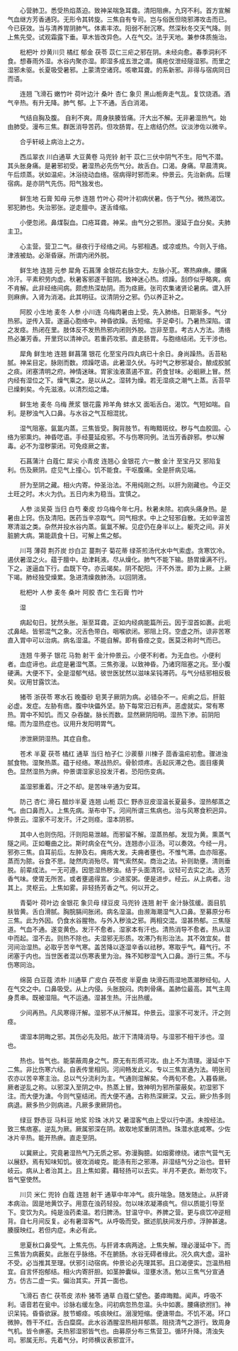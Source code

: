 <!-- { "loadSidebar": true } -->
　　心营肺卫。悉受热焰蒸迫。致神呆喘急耳聋。清阳阻痹。九窍不利。首方宣解气血继方芳香通窍。无形令其转旋。三焦自有专司。岂与俗医但晓邪滞攻击而已。今已获效。当与清养胃阴肺气。体素丰浓。阳弱不耐沉寒。然深秋冬交天气降。则上焦先受。试观霜露下垂。草木皆改异色。人在气交。法乎天地。兼参体质施治。

　　枇杷叶 炒黄川贝 橘红 郁金 茯苓 苡仁三疟之邪在阴。未经向愈。春季洞利不食。想春雨外湿。水谷内聚亦湿。即湿多成五泄之谓。痍疮仅泄经隧湿邪。而里之湿邪未驱。长夏吸受暑邪。上蒙清空诸窍。咳嗽耳聋。的系新邪。非得与宿病同日而语。

　　连翘 飞滑石 嫩竹叶 荷叶边汁 桑叶 杏仁 象贝 黑山栀奔走气乱。复饮烧酒。酒气辛热。有升无降。肺气 郁。上下不通。舌白消渴。

　　气结自胸及腹。 自利不爽。周身肤腠皆痛。汗大出不解。无非暑湿热气。始由肺受。漫布三焦。群医消导苦药。但攻肠胃。在上痞结仍然。议淡渗佐以微辛。

　　合乎轩岐上病治上之方。

　　西瓜翠衣 川白通草 大豆黄卷 马兜铃 射干 苡仁三伏中阴气不生。阳气不潜。其头胀身痛。是暑邪初受。暑湿热必先伤气分。故舌白。口渴。身痛。早晨清爽。午后烦蒸。状如温疟。沐浴绕动血络。宿病得时邪而来。仲景云。先治新病。后理宿病。是亦阴气先伤。阳气独发也。

　　鲜生地 石膏 知母 元参 连翘 竹叶心 荷叶汁初病伏暑。伤于气分。微热渴饮。邪犯肺也。失治邪张。逆走膻中。遂舌绛缩。

　　小便忽闭。鼻煤裂血。口疮耳聋。神呆。由气分之邪热。漫延于血分矣。夫肺主卫。

　　心主营。营卫二气。昼夜行于经络之间。与邪相遇。或凉或热。今则入于络。津液被劫。必渐昏寐。所谓内闭外脱。

　　鲜生地 连翘 元参 犀角 石菖薄 金银花右脉空大。左脉小芤。寒热麻痹。腰痛冷汗。平素积劳内虚。秋暑客邪遂干脏阴。致神迷心热。烦躁。刮痧似乎略爽。病不肯解。此非经络间病。颇虑热深劫阴。而为痉厥。张司农集诸贤论暑病。谓入肝则麻痹。入肾为消渴。此其明征。议清阴分之邪。仍以养正补之。

　　阿胶 小生地 麦冬 人参 小川连 乌梅肉暑由上受。先入肺络。日期渐多。气分热邪。逆传入营。遂逼心胞络中。神昏欲躁。舌短缩。手足牵引。乃暑热深陷。谓之发痉。热闭在里。肢体反不发热热邪内闭则外脱。岂非至意。考古人方法。清络热必兼芳香。开里窍以清神识。若重药攻邪。直走肠胃。与胞络结闭。无干涉也。

　　犀角 鲜生地 连翘 鲜菖蒲 银花 化至宝丹四丸病已十余日。身尚躁热。舌苔粘腻。神呆目定。脉刚而数。烦躁呓语。此暑湿久伏。与时气之秽邪凝合。酿成胶腻之痰。闭塞清明之府。神情迷昧。胃家浊液蒸遏不宣。药食甘味。必蛔厥上冒。然内经有湿位之下。燥气乘之。是以从之。湿转为燥。若无湿痰之潮气上蒸。舌苔早已燥剌矣。今先滋液。以清烈焰之燔。

　　鲜生地 麦冬 乌梅 蔗浆 银花露 羚羊角 蚌水又 面垢舌白。渴饮。气短如喘。自利。是秽浊气入口鼻。与水谷之气互相混扰。

　　湿气阻塞。氤氲内蒸。三焦皆受。胸背肢节。有晦黯斑纹。秽与气血胶固。心络为邪熏灼。神昏呓语。手经蔓延疫邪。不与伤寒同例。法当芳香辟邪。参以解毒。必不为湿秽蒙闭。可免痉厥之害。

　　石菖蒲汁 白蔻仁 犀尖 小青皮 连翘心 金银花 六一散 金汁 至宝丹又 邪陷复利。伤及厥阴。症见气上撞心。饥不能食。干呕腹痛。全是肝病见端。

　　肝为至阴之藏。相火内寄。仲圣治法。不用纯刚之剂。以肝为刚藏也。今正交土旺之时。木火为仇。五日内未为稳当。宜慎之。

　　人参 淡吴萸 当归 白芍 秦皮 炒乌梅今年七月。秋暑未除。初病头痛身热。是暑由上窍。伤及清阳。医药当辛凉取气。同气相求。中上之轻邪自散。无如辛温苦寒清滋之类。杂然并投水谷内蒸。氤氲不解。见症仍在身半以上。躯壳之间。非关脏腑大病。第能蔬食十日。可解上焦之郁。

　　川芎 薄荷 荆芥炭 炒白芷 蔓荆子 菊花蒂 绿茶煎汤代水中气索虚。贪寒饮冷。遏伏暑湿之火。蕴于膻中。劫津耗液。尽从燥化。肺气不能下输。肠胃燥满不行。下之。遂逼血下行。血既下夺。亦云竭矣。阴不配阳。汗不外泄。即为上厥。上厥下竭。肺经独受燥累。急进清燥救肺汤。以回阴液。

　　枇杷叶 人参 麦冬 桑叶 阿胶 杏仁 生石膏 竹叶

　　湿

　　病起旬日。犹然头胀。渐至耳聋。正如内经病能篇所云。因于湿首如裹。此呃忒鼻衄。皆邪混气之象。况舌色带白。咽喉欲闭。邪阻上窍。空虚之所。谅非苦寒直入胃中可以治病。病名湿温。不能自解。即有昏痉之变。医莫泛称时气而已。

　　连翘 牛蒡子 银花 马勃 射干 金汁仲景云。小便不利者。为无血也。小便利者。血症谛也。此症是暑湿气蒸。三焦弥漫。以致神昏。乃诸窍阻塞之兆。至小腹硬满。大便不下。全是湿郁气结。彼世医犹然以滋味呆钝滞药。与气分结邪相反极矣。议用甘露饮法。

　　猪苓 浙茯苓 寒水石 晚蚕砂 皂荚子厥阴为病。必错杂不一。疟痢之后。肝脏必虚。发症。左胁有痞。腹中块儡外坚。胁下每常汨汨有声。恶虚就实。常有寒热。胃中不知饥。而又 杂吞酸。脉长而数。显然厥阴阳明。湿热下渗。前阴阳缩。而为湿热症也。议用升发阳明胃气。

　　渗泄厥阴湿热。其症自愈。

　　苍术 半夏 茯苓 橘红 通草 当归 柏子仁 沙蒺藜 川楝子 茴香温疟初愈。骤进浊腻食物。湿聚热蒸。蕴于经络。寒战热炽。骨骱烦疼。舌起灰滞之色。面目痿黄色。显然湿热为痹。仲景谓湿家忌投发汗者。恐阳伤变病。

　　盖湿邪重着。汗之不却。是苦味辛通为安耳。

　　防己 杏仁 滑石 醋炒半夏 连翘 山栀 苡仁 野赤豆皮湿温长夏最多。湿热郁蒸之气。由口鼻而入。上焦先病。渐布中下。河间所谓三焦病也。治与风寒食积迥异。仲景云。湿家不可发汗。汗之则痉。湿本阴邪。

　　其中人也则伤阳。汗则阳易泄越。而邪留不解。湿蒸热郁。发现为黄。熏蒸气隧之间。正如罨曲之比。斯时病全在气分。连翘赤小豆汤。可以奏效。今经一月。邪弥三焦。自耳前后。左肿及右。痈疡大发。夫痈者壅也。不惟气滞。血亦阻塞。蒸而为脓。谷食不思。陡然肉消殆尽。胃气索然矣。商治之法。补则助壅。清则垂脱。前辈成法。一无可遵。因思湿热秽浊。结于头面清窍。议轻可去实之法。选芳香气味。使胃无所苦。或者壅遏得宣。少进浆粥。便是进步。经云。从上病者。治其上。灵枢云。上焦如雾。非轻扬芳香之气。何以开之。

　　青菊叶 荷叶边 金银花 象贝母 绿豆皮 马兜铃 连翘 射干 金汁脉弦缓。面目肌肤皆黄。舌白滑腻。胸脘膈间胀闭。病名湿温。由濒海潮湿气入口鼻。至募原分布三焦。此为外因。仍食水谷腥物。与外入秽浊之邪。两相交混。湿甚热郁。三焦隧道。气血不通。遂变黄色。发汗不愈者。湿家本有汗也。清热消导不愈者。热从湿中而起。湿不去。则热不除也。夫湿邪无形质。攻滞乃有形治法。其不效宜矣。昔河间治湿热。必取乎苦辛气寒。盖苦降以逐湿辛香以祛秽。寒取乎气。藉气行。不闭塞于内也。当世医者混以伤寒表里为治。殊不知秽湿气入口鼻。游行三焦。不与伤寒同治。

　　绵茵 白豆蔻 浓朴 川通草 广皮白 茯苓皮 半夏曲 块滑石雨湿地蒸潮秽经旬。人在气交之中。口鼻吸受。从上内侵。头胀脘闷。肉刺骨痛。盖肺位最高。其气主周身贯串。既被湿阻。气不运通。湿甚生热。汗出热缓。

　　少间再热。凡风寒得汗解。湿邪不从汗解耳。仲景云。湿家不可发汗。汗之则痉。

　　谓湿本阴晦之邪。其伤必先及阳。故汗下清降消导。与湿邪不相干涉也。湿也。

　　热也。皆气也。能蒙蔽周身之气。原无有形质可攻。由上不为清理。漫延中下二焦。非比伤寒六经。自表传里相同。河间畅发此义。专以三焦宣通为法。明张司农亦以苦辛寒主治。总以气分流利为主。气通则湿解矣。今两旬不愈。入暮昏厥。厥者逆乱之称。以邪深入至阴之中。热蒸上冒。致神明为邪所蒙蔽矣。初湿邪下注。而大便为溏。今则气窒结闭。而大便不通。古称热深厥深。又云。厥少热多则病退。厥多热少则病进。凡厥多隶厥阴也。

　　绿豆 野赤豆 马料豆 地浆 珍珠 冰片又 暑湿客气由上受以行中道。未按经法。致三焦痞塞。逆乱为厥。厥属邪深在阴。故取地浆重阴清热。珠潜水底咸寒。少佐冰片辛热。能开热痹。直走至阴。

　　以冀厥止。究竟暑湿热气乃无质之邪。弥漫胸臆。如烟雾缭绕。诸宗气营气无以展舒。焉有知味知饥。彼攻消峻克。能涤有形之邪滞。非湿结气分之治也。昔轩岐云。病从上者治其上。且上焦如雾。藉轻扬可以去实。半月不更衣。断勿攻下。皆气窒使然。

　　川贝 米仁 兜铃 白蔻 连翘 射干 通草中年冲气。痰升喘急。随发随止。从肝肾本病治。固是地黄饮子。用意在浊药轻投。勿以味浓凝滞痰气。但以质能引导至下。变饮为丸。纯是浊药柔温。若归脾汤。甘温守中。养脾之营。更与痰饮冲逆相背。自七月间反复。必有暑湿客气。从呼吸而受。据述肌肤间发丹疹。浮肿甚速。腠膜映红。若但内症。未必有此。

　　思夏秋口鼻受气。上焦先伤。与肝肾本病两途。上焦失解。理必漫延中下。而三焦皆为病薮矣。此胀在乎脉络。不在腑肠。水谷无碍者缘此。况久病大虚。温补不受。必当推其至理。伏邪引动宿病。仲景论必先理其邪。且口渴便实。岂温热相宜。自言怀抱郁结。相火内寄肝胆。如茎肿囊纵。湿壅水渍。勉以三焦气分宣通方。仿古二虚一实。偏治其实。开其一面也。

　　飞滑石 杏仁 茯苓皮 浓朴 猪苓 通草 白蔻仁望色。萎瘁晦黯。闻声。呼吸不利。语音若在瓮中。诊脉右缓左急。问初病忽热忽温。头中如裹。腰痛欲拊扪。神识呆钝。昏昏欲寐。肢节螈痉。咳痰映红。溺溲短缩。便溏带血。不饥不渴。环口微肿。唇干不红。舌白糜腐。此水谷酒腥湿热相并郁蒸。阻挠清气之游行。致周身气机。皆令痹塞。夫热邪湿邪皆气也。由募原分布三焦营卫。循环升降。清浊失司。邪属无形。先着气分。时师横议表邪宜汗。

